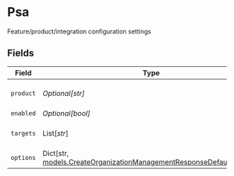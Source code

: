 # Psa

Feature/product/integration configuration settings


## Fields

| Field                                                                                                                                   | Type                                                                                                                                    | Required                                                                                                                                | Description                                                                                                                             |
| --------------------------------------------------------------------------------------------------------------------------------------- | --------------------------------------------------------------------------------------------------------------------------------------- | --------------------------------------------------------------------------------------------------------------------------------------- | --------------------------------------------------------------------------------------------------------------------------------------- |
| `product`                                                                                                                               | *Optional[str]*                                                                                                                         | :heavy_minus_sign:                                                                                                                      | Configured product code                                                                                                                 |
| `enabled`                                                                                                                               | *Optional[bool]*                                                                                                                        | :heavy_minus_sign:                                                                                                                      | Is enabled                                                                                                                              |
| `targets`                                                                                                                               | List[*str*]                                                                                                                             | :heavy_minus_sign:                                                                                                                      | Feature deployment targets                                                                                                              |
| `options`                                                                                                                               | Dict[str, [models.CreateOrganizationManagementResponseDefaultOptions](../models/createorganizationmanagementresponsedefaultoptions.md)] | :heavy_minus_sign:                                                                                                                      | Feature options                                                                                                                         |